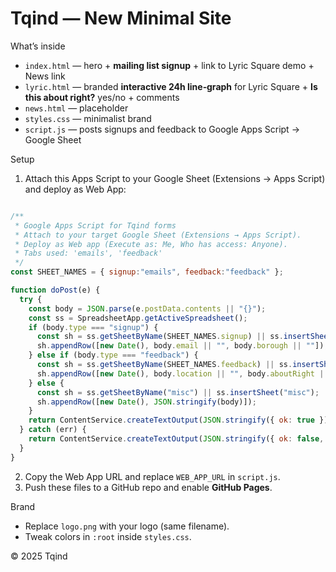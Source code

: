 # Tqind — New Minimal Site

What’s inside
- `index.html` — hero + **mailing list signup** + link to Lyric Square demo + News link
- `lyric.html` — branded **interactive 24h line‑graph** for Lyric Square + **Is this about right?** yes/no + comments
- `news.html` — placeholder
- `styles.css` — minimalist brand
- `script.js` — posts signups and feedback to Google Apps Script → Google Sheet

Setup
1) Attach this Apps Script to your Google Sheet (Extensions → Apps Script) and deploy as Web App:
```javascript

/**
 * Google Apps Script for Tqind forms
 * Attach to your target Google Sheet (Extensions → Apps Script).
 * Deploy as Web app (Execute as: Me, Who has access: Anyone).
 * Tabs used: 'emails', 'feedback'
 */
const SHEET_NAMES = { signup:"emails", feedback:"feedback" };

function doPost(e) {
  try {
    const body = JSON.parse(e.postData.contents || "{}");
    const ss = SpreadsheetApp.getActiveSpreadsheet();
    if (body.type === "signup") {
      const sh = ss.getSheetByName(SHEET_NAMES.signup) || ss.insertSheet(SHEET_NAMES.signup);
      sh.appendRow([new Date(), body.email || "", body.borough || ""]);
    } else if (body.type === "feedback") {
      const sh = ss.getSheetByName(SHEET_NAMES.feedback) || ss.insertSheet(SHEET_NAMES.feedback);
      sh.appendRow([new Date(), body.location || "", body.aboutRight || "", body.comments || ""]);
    } else {
      const sh = ss.getSheetByName("misc") || ss.insertSheet("misc");
      sh.appendRow([new Date(), JSON.stringify(body)]);
    }
    return ContentService.createTextOutput(JSON.stringify({ ok: true })).setMimeType(ContentService.MimeType.JSON);
  } catch (err) {
    return ContentService.createTextOutput(JSON.stringify({ ok: false, error: String(err) })).setMimeType(ContentService.MimeType.JSON);
  }
}

```
2) Copy the Web App URL and replace `WEB_APP_URL` in `script.js`.
3) Push these files to a GitHub repo and enable **GitHub Pages**.

Brand
- Replace `logo.png` with your logo (same filename).
- Tweak colors in `:root` inside `styles.css`.

© 2025 Tqind
